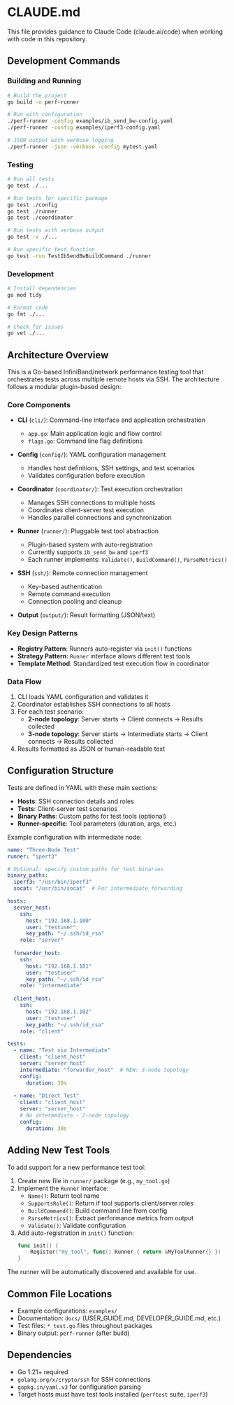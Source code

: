 # CLAUDE.md

This file provides guidance to Claude Code (claude.ai/code) when working with code in this repository.

## Development Commands

### Building and Running
```bash
# Build the project
go build -o perf-runner

# Run with configuration
./perf-runner -config examples/ib_send_bw-config.yaml
./perf-runner -config examples/iperf3-config.yaml

# JSON output with verbose logging
./perf-runner -json -verbose -config mytest.yaml
```

### Testing
```bash
# Run all tests
go test ./...

# Run tests for specific package
go test ./config
go test ./runner
go test ./coordinator

# Run tests with verbose output
go test -v ./...

# Run specific test function
go test -run TestIbSendBwBuildCommand ./runner
```

### Development
```bash
# Install dependencies
go mod tidy

# Format code
go fmt ./...

# Check for issues
go vet ./...
```

## Architecture Overview

This is a Go-based InfiniBand/network performance testing tool that orchestrates tests across multiple remote hosts via SSH. The architecture follows a modular plugin-based design:

### Core Components

- **CLI** (`cli/`): Command-line interface and application orchestration
  - `app.go`: Main application logic and flow control
  - `flags.go`: Command line flag definitions

- **Config** (`config/`): YAML configuration management
  - Handles host definitions, SSH settings, and test scenarios
  - Validates configuration before execution

- **Coordinator** (`coordinator/`): Test execution orchestration
  - Manages SSH connections to multiple hosts
  - Coordinates client-server test execution
  - Handles parallel connections and synchronization

- **Runner** (`runner/`): Pluggable test tool abstraction
  - Plugin-based system with auto-registration
  - Currently supports `ib_send_bw` and `iperf3`
  - Each runner implements: `Validate()`, `BuildCommand()`, `ParseMetrics()`

- **SSH** (`ssh/`): Remote connection management
  - Key-based authentication
  - Remote command execution
  - Connection pooling and cleanup

- **Output** (`output/`): Result formatting (JSON/text)

### Key Design Patterns

- **Registry Pattern**: Runners auto-register via `init()` functions
- **Strategy Pattern**: `Runner` interface allows different test tools
- **Template Method**: Standardized test execution flow in coordinator

### Data Flow

1. CLI loads YAML configuration and validates it
2. Coordinator establishes SSH connections to all hosts
3. For each test scenario:
   - **2-node topology**: Server starts → Client connects → Results collected
   - **3-node topology**: Server starts → Intermediate starts → Client connects → Results collected
4. Results formatted as JSON or human-readable text

## Configuration Structure

Tests are defined in YAML with these main sections:

- **Hosts**: SSH connection details and roles
- **Tests**: Client-server test scenarios
- **Binary Paths**: Custom paths for test tools (optional)
- **Runner-specific**: Tool parameters (duration, args, etc.)

Example configuration with intermediate node:
```yaml
name: "Three-Node Test"
runner: "iperf3"

# Optional: specify custom paths for test binaries
binary_paths:
  iperf3: "/usr/bin/iperf3"
  socat: "/usr/bin/socat"  # For intermediate forwarding

hosts:
  server_host:
    ssh:
      host: "192.168.1.100"
      user: "testuser" 
      key_path: "~/.ssh/id_rsa"
    role: "server"
    
  forwarder_host:
    ssh:
      host: "192.168.1.101"
      user: "testuser"
      key_path: "~/.ssh/id_rsa"
    role: "intermediate"
    
  client_host:
    ssh:
      host: "192.168.1.102"
      user: "testuser"
      key_path: "~/.ssh/id_rsa"
    role: "client"

tests:
  - name: "Test via Intermediate"
    client: "client_host"
    server: "server_host"
    intermediate: "forwarder_host"  # NEW: 3-node topology
    config:
      duration: 30s
      
  - name: "Direct Test"
    client: "client_host"
    server: "server_host"
    # No intermediate - 2-node topology
    config:
      duration: 30s
```

## Adding New Test Tools

To add support for a new performance test tool:

1. Create new file in `runner/` package (e.g., `my_tool.go`)
2. Implement the `Runner` interface:
   - `Name()`: Return tool name
   - `SupportsRole()`: Return if tool supports client/server roles
   - `BuildCommand()`: Build command line from config
   - `ParseMetrics()`: Extract performance metrics from output
   - `Validate()`: Validate configuration
3. Add auto-registration in `init()` function:
   ```go
   func init() {
       Register("my_tool", func() Runner { return &MyToolRunner{} })
   }
   ```

The runner will be automatically discovered and available for use.

## Common File Locations

- Example configurations: `examples/`
- Documentation: `docs/` (USER_GUIDE.md, DEVELOPER_GUIDE.md, etc.)
- Test files: `*_test.go` files throughout packages
- Binary output: `perf-runner` (after build)

## Dependencies

- Go 1.21+ required
- `golang.org/x/crypto/ssh` for SSH connections
- `gopkg.in/yaml.v3` for configuration parsing
- Target hosts must have test tools installed (`perftest` suite, `iperf3`)